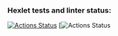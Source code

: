 ### Hexlet tests and linter status:
[![Actions Status](https://github.com/nikitosPonom675/php-project-lvl1/workflows/hexlet-check/badge.svg)](https://github.com/nikitosPonom675/php-project-lvl1/actions)
[![Actions Status](https://asciinema.org/a/MH22dmH24Q7N7wUZCKmkzgDsc)
